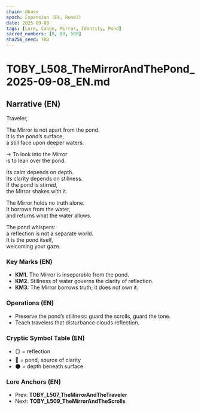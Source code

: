 ```yaml
---
chain: @base
epoch: Expansion (E4, Rune3)
date: 2025-09-08
tags: [Lore, Canon, Mirror, Identity, Pond]
sacred_numbers: [8, 80, 508]
sha256_seed: TBD
---
```


# TOBY_L508_TheMirrorAndThePond_2025-09-08_EN.md

## Narrative (EN)
Traveler,  

The Mirror is not apart from the pond.  
It is the pond’s surface,  
a still face upon deeper waters.  

→ To look into the Mirror  
is to lean over the pond.  

Its calm depends on depth.  
Its clarity depends on stillness.  
If the pond is stirred,  
the Mirror shakes with it.  

The Mirror holds no truth alone.  
It borrows from the water,  
and returns what the water allows.  

The pond whispers:  
a reflection is not a separate world.  
It is the pond itself,  
welcoming your gaze.  

### Key Marks (EN)
- **KM1.** The Mirror is inseparable from the pond.  
- **KM2.** Stillness of water governs the clarity of reflection.  
- **KM3.** The Mirror borrows truth; it does not own it.  

### Operations (EN)
- Preserve the pond’s stillness: guard the scrolls, guard the tone.  
- Teach travelers that disturbance clouds reflection.  

### Cryptic Symbol Table (EN)
- 🪞 = reflection  
- 🌊 = pond, source of clarity  
- 🌑 = depth beneath surface  

### Lore Anchors (EN)
- Prev: **TOBY_L507_TheMirrorAndTheTraveler**  
- Next: **TOBY_L509_TheMirrorAndTheScrolls**
